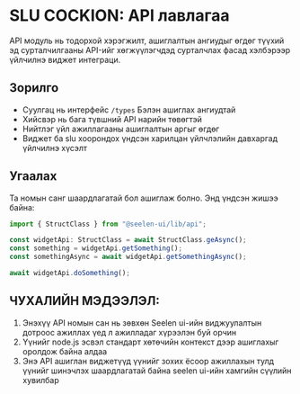 # **SLU COCKION: API лавлагаа**

API модуль нь тодорхой хэрэгжилт, ашиглалтын ангиудыг өгдөг түүхий эд
сурталчилгааны API-ийг хөгжүүлэгчдэд сурталчлах фасад хэлбэрээр үйлчилнэ виджет
интеграци.

## **Зорилго**

- Суулгац нь интерфейс `/types` Бэлэн ашиглах ангиудтай
- Хийсвэр нь бага түвшний API нарийн төвөгтэй
- Нийтлэг үйл ажиллагааны ашиглалтын аргыг өгдөг
- Виджет ба slu хоорондох үндсэн харилцан үйлчлэлийн давхаргад үйлчилнэ хүсэлт

## **Угаалах**

Та номын санг шаардлагатай бол ашиглаж болно. Энд үндсэн жишээ байна:

```ts
import { StructClass } from "@seelen-ui/lib/api";

const widgetApi: StructClass = await StructClass.geAsync();
const something = widgetApi.getSomething();
const somethingAsync = await widgetApi.getSomethingAsync();

await widgetApi.doSomething();
```

## **ЧУХАЛИЙН МЭДЭЭЛЭЛ:**

1. Энэхүү API номын сан нь зөвхөн Seelen ui-ийн виджуулалтын дотроос ажиллах үед
   л ажилладаг хүрээлэн буй орчин
2. Үүнийг node.js эсвэл стандарт хөтөчийн контекст дээр ашиглахыг оролдож байна
   алдаа
3. Энэ API ашиглан виджетүүд үүнийг зохих ёсоор ажиллахын тулд үүнийг шинэчлэх
   шаардлагатай байна seelen ui-ийн хамгийн сүүлийн хувилбар
